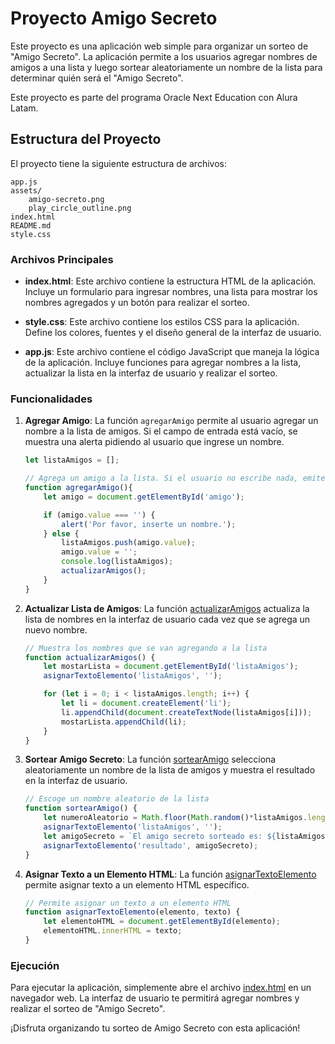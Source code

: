 # Proyecto Amigo Secreto

Este proyecto es una aplicación web simple para organizar un sorteo de "Amigo Secreto". La aplicación permite a los usuarios agregar nombres de amigos a una lista y luego sortear aleatoriamente un nombre de la lista para determinar quién será el "Amigo Secreto".

Este proyecto es parte del programa Oracle Next Education con Alura Latam.

## Estructura del Proyecto

El proyecto tiene la siguiente estructura de archivos:

```
app.js
assets/
    amigo-secreto.png
    play_circle_outline.png
index.html
README.md
style.css
```


### Archivos Principales

- **index.html**: Este archivo contiene la estructura HTML de la aplicación. Incluye un formulario para ingresar nombres, una lista para mostrar los nombres agregados y un botón para realizar el sorteo.

- **style.css**: Este archivo contiene los estilos CSS para la aplicación. Define los colores, fuentes y el diseño general de la interfaz de usuario.

- **app.js**: Este archivo contiene el código JavaScript que maneja la lógica de la aplicación. Incluye funciones para agregar nombres a la lista, actualizar la lista en la interfaz de usuario y realizar el sorteo.

### Funcionalidades

1. **Agregar Amigo**: La función `agregarAmigo` permite al usuario agregar un nombre a la lista de amigos. Si el campo de entrada está vacío, se muestra una alerta pidiendo al usuario que ingrese un nombre.

    ```javascript
    let listaAmigos = [];

    // Agrega un amigo a la lista. Si el usuario no escribe nada, emite una alerta
    function agregarAmigo(){
        let amigo = document.getElementById('amigo');

        if (amigo.value === '') {
            alert('Por favor, inserte un nombre.');
        } else {
            listaAmigos.push(amigo.value);
            amigo.value = '';
            console.log(listaAmigos);
            actualizarAmigos();
        }
    }
    ```

2. **Actualizar Lista de Amigos**: La función [actualizarAmigos](http://_vscodecontentref_/4) actualiza la lista de nombres en la interfaz de usuario cada vez que se agrega un nuevo nombre.

    ```javascript
    // Muestra los nombres que se van agregando a la lista
    function actualizarAmigos() {
        let mostarLista = document.getElementById('listaAmigos');
        asignarTextoElemento('listaAmigos', '');

        for (let i = 0; i < listaAmigos.length; i++) {
            let li = document.createElement('li');
            li.appendChild(document.createTextNode(listaAmigos[i]));
            mostarLista.appendChild(li);
        }
    }
    ```

3. **Sortear Amigo Secreto**: La función [sortearAmigo](http://_vscodecontentref_/5) selecciona aleatoriamente un nombre de la lista de amigos y muestra el resultado en la interfaz de usuario.

    ```javascript
    // Escoge un nombre aleatorio de la lista
    function sortearAmigo() {
        let numeroAleatorio = Math.floor(Math.random()*listaAmigos.length);
        asignarTextoElemento('listaAmigos', '');
        let amigoSecreto = `El amigo secreto sorteado es: ${listaAmigos[numeroAleatorio]}`
        asignarTextoElemento('resultado', amigoSecreto);
    }
    ```

4. **Asignar Texto a un Elemento HTML**: La función [asignarTextoElemento](http://_vscodecontentref_/6) permite asignar texto a un elemento HTML específico.

    ```javascript
    // Permite asignar un texto a un elemento HTML
    function asignarTextoElemento(elemento, texto) {
        let elementoHTML = document.getElementById(elemento);
        elementoHTML.innerHTML = texto;
    }
    ```

### Ejecución

Para ejecutar la aplicación, simplemente abre el archivo [index.html](http://_vscodecontentref_/7) en un navegador web. La interfaz de usuario te permitirá agregar nombres y realizar el sorteo de "Amigo Secreto".

¡Disfruta organizando tu sorteo de Amigo Secreto con esta aplicación!